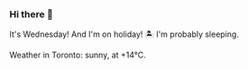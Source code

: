 ### Hi there :wave:

It's Wednesday! And I'm on holiday! :desert_island: I'm probably sleeping.

Weather in Toronto: sunny, at +14°C.
